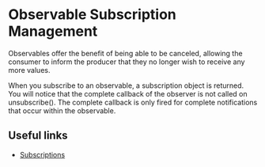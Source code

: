 # Observable Subscription Management

Observables offer the benefit of being able to be canceled, allowing the consumer to inform the producer that they no longer wish to receive any more values.

When you subscribe to an observable, a subscription object is returned. You will notice that the complete callback of the observer is not called on unsubscribe(). The complete callback is only fired for complete notifications that occur within the observable.

## Useful links

- [Subscriptions](https://rxjs.dev/guide/subscription)
